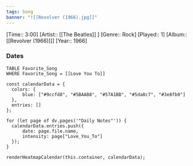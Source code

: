 ```yaml
---
tags: Song  
banner: "![[Revolver (1966).jpg]]"
---
```

[Time:: 3:00]
[Artist:: [[The Beatles]] ]
[Genre:: Rock]
[Played:: 1]
[Album:: [[Revolver (1966)]]]
[Year:: 1966]
### Dates
````dataview
TABLE Favorite_Song
WHERE Favorite_Song = [[Love You To]]
````
  ```dataviewjs
const calendarData = { 
	colors: { 
		blue: ["#9ccfd8", "#5BAAB8", "#57A1BB", "#5da8c7", "#3e8fb0"] 
	}, 
	entries: [] 
}; 

for (let page of dv.pages('"Daily Notes"')) { 
	calendarData.entries.push({ 
		date: page.file.name, 
		intensity: page["Love_You_To"]
	}); 
} 

renderHeatmapCalendar(this.container, calendarData);
```
